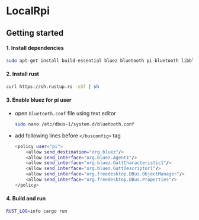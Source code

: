 # LocalRpi


## Getting started

#### 1. Install dependencies
```bash
sudo apt-get install build-essential bluez bluetooth pi-bluetooth libbluetooth-dev curl
```

#### 2. Install rust
```bash
curl https://sh.rustup.rs -sSf | sh
```

#### 3. Enable bluez for pi user
* open `bluetooth.conf` file using text editor

    ```bash
    sudo nano /etc/dbus-1/system.d/bluetooth.conf
    ```
* add following lines before `</busconfig>` tag
    ```bash
    <policy user="pi">
        <allow send_destination="org.bluez"/>
        <allow send_interface="org.bluez.Agent1"/>
        <allow send_interface="org.bluez.GattCharacteristic1"/>
        <allow send_interface="org.bluez.GattDescriptor1"/>
        <allow send_interface="org.freedesktop.DBus.ObjectManager"/>
        <allow send_interface="org.freedesktop.DBus.Properties"/>
    </policy>
    ```

#### 4. Build and run 
```bash
RUST_LOG=info cargo run
```